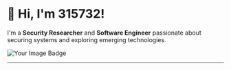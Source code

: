 # 👋 Hi, I'm 315732!

I'm a **Security Researcher** and **Software Engineer** passionate about securing systems and exploring emerging technologies.

<img src="https://tryhackme.com/p/315732" alt="Your Image Badge" />

---

